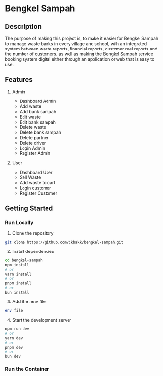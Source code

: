 # Bengkel Sampah

## Description

The purpose of making this project is, to make it easier for Bengkel Sampah to manage waste banks in every village and school, with an integrated system between waste reports, financial reports, customer reel reports and the number of customers. as well as making the Bengkel Sampah service booking system digital either through an application or web that is easy to use. 

## Features

1. Admin
   - Dashboard Admin
   - Add waste
   - Add bank sampah
   - Edit waste
   - Edit bank sampah
   - Delete waste
   - Delete bank sampah
   - Delete partner
   - Delete driver
   - Login Admin
   - Register Admin

2. User
   - Dashboard User
   - Sell Waste
   - Add waste to cart
   - Login customer
   - Register Customer

## Getting Started
### Run Locally

1. Clone the repository

```bash 
git clone https://github.com/ikbakk/bengkel-sampah.git
```

2. Install dependencies

```bash 
cd bengkel-sampah
npm install
# or
yarn install
# or
pnpm install
# or
bun install
```

3. Add the .env file

```bash 
env file
```

4. Start the development server

```bash
npm run dev
# or
yarn dev
# or
pnpm dev
# or
bun dev
```
### Run the Container